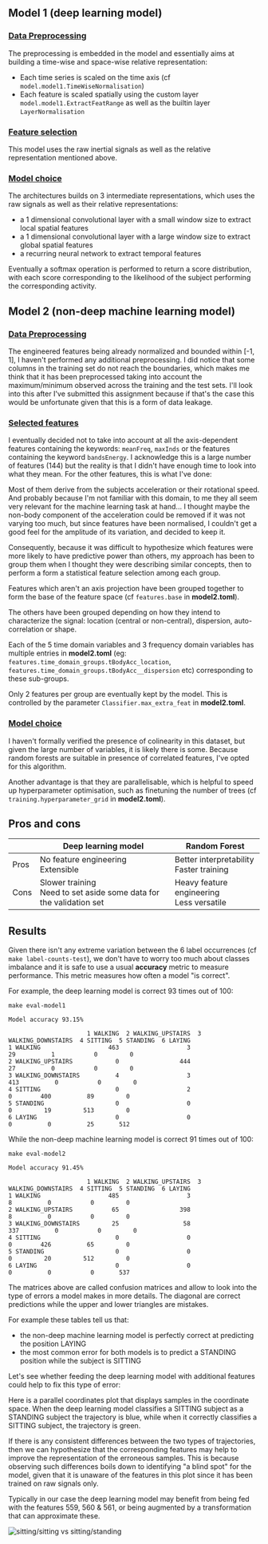 ## Model 1 (deep learning model)
### <u>Data Preprocessing</u>
The preprocessing is embedded in the model and essentially aims at building a time-wise and space-wise relative representation:
- Each time series is scaled on the time axis (cf `model.model1.TimeWiseNormalisation`)
- Each feature is scaled spatially using the custom layer `model.model1.ExtractFeatRange` as well as the builtin layer `LayerNormalisation`

### <u>Feature selection</u>
This model uses the raw inertial signals as well as the relative representation mentioned above.

### <u>Model choice</u>
The architectures builds on 3 intermediate representations, which uses the raw signals as well as their relative representations:
- a 1 dimensional convolutional layer with a small window size to extract local spatial features
- a 1 dimensional convolutional layer with a large window size to extract global spatial features
- a recurring neural network to extract temporal features

Eventually a softmax operation is performed to return a score distribution, with each score corresponding to the likelihood of the subject performing the corresponding activity.

## Model 2 (non-deep machine learning model)
### <u>Data Preprocessing</u>
The engineered features being already normalized and bounded within [-1, 1], I haven't performed any additional preprocessing. I did notice that some columns in the training set do not reach the boundaries, which makes me think that it has been preprocessed taking into account the maximum/minimum observed across the training and the test sets. I'll look into this after I've submitted this assignment because if that's the case this would be unfortunate given that this is a form of data leakage.

### <u>Selected features</u>
I eventually decided not to take into account at all the axis-dependent features containing the keywords: `meanFreq`, `maxInds` or the features containing the keyword `bandsEnergy`. I acknowledge this is a large number of features (144) but the reality is that I didn't have enough time to look into what they mean. For the other features, this is what I've done:

Most of them derive from the subjects acceleration or their rotational speed. And probably because I'm not familiar with this domain, to me they all seem very relevant for the machine learning task at hand... I thought maybe the non-body component of the acceleration could be removed if it was not varying too much, but since features have been normalised, I couldn't get a good feel for the amplitude of its variation, and decided to keep it.

Consequently, because it was difficult to hypothesize which features were more likely to have predictive power than others, my approach has been to group them when I thought they were describing similar concepts, then to perform a form a statistical feature selection among each group.

Features which aren't an axis projection have been grouped together to form the base of the feature space (cf `features.base` in __model2.toml__).

The others have been grouped depending on how they intend to characterize the signal: location (central or non-central), dispersion, auto-correlation or shape.

Each of the 5 time domain variables and 3 frequency domain variables has multiple entries in __model2.toml__ (eg: `features.time_domain_groups.tBodyAcc_location`, `features.time_domain_groups.tBodyAcc__dispersion` etc) corresponding to these sub-groups.

Only 2 features per group are eventually kept by the model. This is controlled by the parameter `Classifier.max_extra_feat` in __model2.toml__.

### <u>Model choice</u>

I haven't formally verified the presence of colinearity in this dataset, but given the large number of variables, it is likely there is some. Because random forests are suitable in presence of correlated features, I've opted for this algorithm.

Another advantage is that they are parallelisable, which is helpful to speed up hyperparameter optimisation, such as finetuning the number of trees (cf `training.hyperparameter_grid` in __model2.toml__).

## Pros and cons

|             | Deep learning model | Random Forest |
| ----------- | ------------------- | ------------- |
| Pros        | No feature engineering<br>Extensible | Better interpretability<br>Faster training |
| Cons        | Slower training<br>Need to set aside some data for the validation set | Heavy feature engineering<br>Less versatile |

## Results

Given there isn't any extreme variation between the 6 label occurrences (cf `make label-counts-test`), we don't have to worry too much about classes imbalance and it is safe to use a usual __accuracy__ metric to measure performance. This metric measures how often a model "is correct".

For example, the deep learning model is correct 93 times out of 100:

```make eval-model1```

```
Model accuracy 93.15%

                      1 WALKING  2 WALKING_UPSTAIRS  3 WALKING_DOWNSTAIRS  4 SITTING  5 STANDING  6 LAYING
1 WALKING                   463                   3                    29          1           0         0
2 WALKING_UPSTAIRS            0                 444                    27          0           0         0
3 WALKING_DOWNSTAIRS          4                   3                   413          0           0         0
4 SITTING                     0                   2                     0        400          89         0
5 STANDING                    0                   0                     0         19         513         0
6 LAYING                      0                   0                     0          0          25       512
```

While the non-deep machine learning model is correct 91 times out of 100:

```make eval-model2```

```
Model accuracy 91.45%

                      1 WALKING  2 WALKING_UPSTAIRS  3 WALKING_DOWNSTAIRS  4 SITTING  5 STANDING  6 LAYING
1 WALKING                   485                   3                     8          0           0         0
2 WALKING_UPSTAIRS           65                 398                     8          0           0         0
3 WALKING_DOWNSTAIRS         25                  58                   337          0           0         0
4 SITTING                     0                   0                     0        426          65         0
5 STANDING                    0                   0                     0         20         512         0
6 LAYING                      0                   0                     0          0           0       537
```

The matrices above are called confusion matrices and allow to look into the type of errors a model makes in more details. The diagonal are correct predictions while the upper and lower triangles are mistakes.

For example these tables tell us that:
- the non-deep machine learning model is perfectly correct at predicting the position LAYING
- the most common error for both models is to predict a STANDING position while the subject is SITTING

Let's see whether feeding the deep learning model with additional features could help to fix this type of error:

Here is a parallel coordinates plot that displays samples in the coordinate space. When the deep learning model classifies a SITTING subject as a STANDING subject the trajectory is blue, while when it correctly classifies a SITTING subject, the trajectory is green.

If there is any consistent differences between the two types of trajectories, then we can hypothesize that the corresponding features may help to improve the representation of the erroneous samples. This is because observing such differences boils down to identifying "a blind spot" for the model, given that it is unaware of the features in this plot since it has been trained on raw signals only.

Typically in our case the deep learning model may benefit from being fed with the features 559, 560 & 561, or being augmented by a transformation that can approximate these.

![sitting/sitting vs sitting/standing](parallel_coordinates.png)

